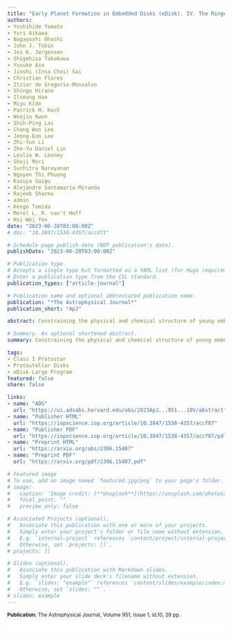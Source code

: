 ```yaml
---
title: "Early Planet Formation in Embedded Disks (eDisk). IV. The Ringed and Warped Structure of the Disk around the Class I Protostar L1489 IRS"
authors:
- Yoshihide Yamato
- Yuri Aikawa
- Nagayoshi Ohashi
- John J. Tobin
- Jes K. Jørgensen
- Shigehisa Takakuwa
- Yusuke Aso
- Jinshi (Insa Choi) Sai
- Christian Flores
- Itziar de Gregorio-Monsalvo
- Shingo Hirano
- Ilseung Han
- Miyu Kido
- Patrick M. Koch
- Woojin Kwon
- Shih-Ping Lai
- Chang Won Lee
- Jeong-Eun Lee
- Zhi-Yun Li
- Zhe-Yu Daniel Lin
- Leslie W. Looney
- Shoji Mori
- Suchitra Narayanan
- Nguyen Thi Phuong
- Kazuya Saigo
- Alejandro Santamaría-Miranda
- Rajeeb Sharma
- admin
- Kengo Tomida
- Merel L. R. van't Hoff
- Hsi-Wei Yen
date: "2023-06-28T03:00:00Z"
# doi: "10.3847/1538-4357/accd71"

# Schedule page publish date (NOT publication's date).
publishDate: "2023-06-28T03:00:00Z"

# Publication type.
# Accepts a single type but formatted as a YAML list (for Hugo requirements).
# Enter a publication type from the CSL standard.
publication_types: ["article-journal"]

# Publication name and optional abbreviated publication name.
publication: "*The Astrophysical Journal*"
publication_short: "ApJ"

abstract: Constraining the physical and chemical structure of young embedded disks is crucial for understanding the earliest stages of planet formation. As part of the Early Planet Formation in Embedded Disks Atacama Large Millimeter/submillimeter Array Large Program, we present high spatial resolution (~0.″1 or ~15 au) observations of the 1.3 mm continuum and 13CO J = 2-1, C18O J = 2-1, and SO J N = 65-54 molecular lines toward the disk around the Class I protostar L1489 IRS. The continuum emission shows a ring-like structure at 56 au from the central protostar and tenuous, optically thin emission extending beyond ~300 au. The 13CO emission traces the warm disk surface, while the C18O emission originates from near the disk midplane. The coincidence of the radial emission peak of C18O with the dust ring may indicate a gap-ring structure in the gaseous disk as well. The SO emission shows a highly complex distribution, including a compact, prominent component at ≲30 au, which is likely to originate from thermally sublimated SO molecules. The compact SO emission also shows a velocity gradient along a direction tilted slightly (~15°) with respect to the major axis of the dust disk, which we interpret as an inner warped disk in addition to the warp around ~200 au suggested by previous work. These warped structures may be formed by a planet or companion with an inclined orbit, or by a gradual change in the angular momentum axis during gas infall.

# Summary. An optional shortened abstract.
summary: Constraining the physical and chemical structure of young embedded disks is crucial for understanding the earliest stages of planet formation. As part of the Early Planet Formation in Embedded Disks Atacama Large Millimeter/submillimeter Array Large Program, we present high spatial resolution (~0.″1 or ~15 au) observations of the 1.3 mm continuum and 13CO J = 2-1, C18O J = 2-1, and SO J N = 65-54 molecular lines toward the disk around the Class I protostar L1489 IRS.

tags:
- Class I Protostar
- Protostellar Disks
- eDisk Large Program
featured: false
share: false

links:
- name: "ADS"
  url: "https://ui.adsabs.harvard.edu/abs/2023ApJ...951...10V/abstract"
- name: "Publisher HTML"
  url: "https://iopscience.iop.org/article/10.3847/1538-4357/accf87"
- name: "Publisher PDF"
  url: "https://iopscience.iop.org/article/10.3847/1538-4357/accf87/pdf"
- name: "Preprint HTML"
  url: "https://arxiv.org/abs/2306.15407"
- name: "Preprint PDF"
  url: "https://arxiv.org/pdf/2306.15407.pdf"

# Featured image
# To use, add an image named `featured.jpg/png` to your page's folder. 
# image:
#   caption: 'Image credit: [**Unsplash**](https://unsplash.com/photos/jdD8gXaTZsc)'
#   focal_point: ""
#   preview_only: false

# Associated Projects (optional).
#   Associate this publication with one or more of your projects.
#   Simply enter your project's folder or file name without extension.
#   E.g. `internal-project` references `content/project/internal-project/index.md`.
#   Otherwise, set `projects: []`.
# projects: []

# Slides (optional).
#   Associate this publication with Markdown slides.
#   Simply enter your slide deck's filename without extension.
#   E.g. `slides: "example"` references `content/slides/example/index.md`.
#   Otherwise, set `slides: ""`.
# slides: example
---
```


<!-- Add the publication's **full text** or **supplementary notes** here. You can use rich formatting such as including [code, math, and images](https://docs.hugoblox.com/content/writing-markdown-latex/). -->
<sup>**Publication:**  The Astrophysical Journal, Volume 951, Issue 1, id.10, 29 pp.</sup>

<html>
  <style>
    section {
        background: white;
        color: black;
        border-radius: 1em;
        padding: 1em;
        left: 50% }
    #inner {
        display: inline-block;
        display: flex;
        align-items: center;
        justify-content: center }
  </style>
  <section>
    <div id="inner">
      <script type='text/javascript' src='https://d1bxh8uas1mnw7.cloudfront.net/assets/embed.js'></script>
        <span style="float:center"; 
          class="__dimensions_badge_embed__" 
          data-doi="10.3847/1538-4357/accd71" 
          data-hide-zero-citations="false" 
          data-legend="always">
        </span>
      <script async src="https://badge.dimensions.ai/badge.js" charset="utf-8"></script>
    </div>
  </section>